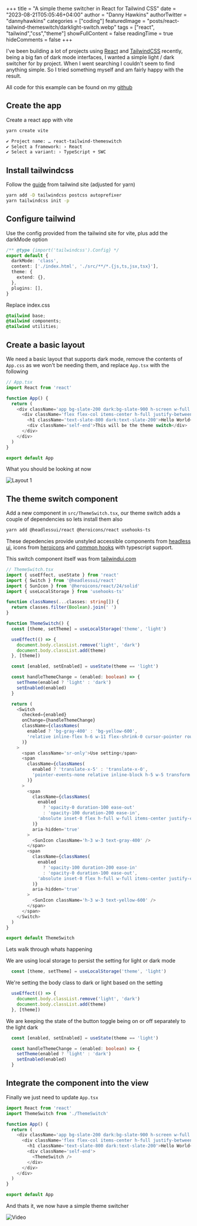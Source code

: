 +++
title = "A simple theme switcher in React for Tailwind CSS"
date = "2023-08-21T05:05:46+04:00"
author = "Danny Hawkins"
authorTwitter = "dannyhawkins"
categories = ["coding"]
featuredImage = "posts/react-tailwind-themeswitch/darklight-switch.webp"
tags = ["react", "tailwind","css","theme"]
showFullContent = false
readingTime = true
hideComments = false
+++

I've been building a lot of projects using [React](https://react.dev/) and [TailwindCSS](https://tailwindcss.com/) recently, being a big fan of dark mode interfaces, I wanted a simple light / dark switcher for by project. When I went searching I couldn't seem to find anything simple. So I tried something myself and am fairly happy with the result.

All code for this example can be found on my [github](https://github.com/danhawkins/react-tailwind-themeswitch)

## Create the app

Create a react app with vite

```bash
yarn create vite

✔ Project name: … react-tailwind-themeswitch
✔ Select a framework: › React
✔ Select a variant: › TypeScript + SWC
```

## Install tailwindcss

Follow the [guide](https://tailwindcss.com/docs/guides/vite) from tailwind site (adjusted for yarn)

```bash
yarn add -D tailwindcss postcss autoprefixer
yarn tailwindcss init -p
```

## Configure tailwind

Use the config provided from the tailwind site for vite, plus add the darkMode option

```typescript
/** @type {import('tailwindcss').Config} */
export default {
  darkMode: 'class',
  content: ['./index.html', './src/**/*.{js,ts,jsx,tsx}'],
  theme: {
    extend: {},
  },
  plugins: [],
}
```

Replace index.css

```css
@tailwind base;
@tailwind components;
@tailwind utilities;
```

## Create a basic layout

We need a basic layout that supports dark mode, remove the contents of `App.css` as we won't be needing them, and replace `App.tsx` with the following

```typescript
// App.tsx
import React from 'react'

function App() {
  return (
    <div className='app bg-slate-200 dark:bg-slate-900 h-screen w-full p-6 transition-colors duration-500 ease-in-out'>
      <div className='flex flex-col items-center h-full justify-between'>
        <h1 className='text-slate-800 dark:text-slate-200'>Hello World</h1>
        <div className='self-end'>This will be the theme switch</div>
      </div>
    </div>
  )
}

export default App
```

What you should be looking at now

![Layout 1](/posts/react-tailwind-themeswitch/1.png)

## The theme switch component

Add a new component in `src/ThemeSwitch.tsx`, our theme switch adds a couple of dependencies so lets install them also

```bash
yarn add @headlessui/react @heroicons/react usehooks-ts
```

These depedencies provide unstyled accessible components from [headless ui](https://headlessui.com/), icons from [heroicons](https://heroicons.com/) and [common hooks](https://usehooks-ts.com/) with typescript support.

This switch component itself was from [tailwindui.com](https://tailwindui.com/)

```typescript
// ThemeSwitch.tsx
import { useEffect, useState } from 'react'
import { Switch } from '@headlessui/react'
import { SunIcon } from '@heroicons/react/24/solid'
import { useLocalStorage } from 'usehooks-ts'

function classNames(...classes: string[]) {
  return classes.filter(Boolean).join(' ')
}

function ThemeSwitch() {
  const [theme, setTheme] = useLocalStorage('theme', 'light')

  useEffect(() => {
    document.body.classList.remove('light', 'dark')
    document.body.classList.add(theme)
  }, [theme])

  const [enabled, setEnabled] = useState(theme == 'light')

  const handleThemeChange = (enabled: boolean) => {
    setTheme(enabled ? 'light' : 'dark')
    setEnabled(enabled)
  }

  return (
    <Switch
      checked={enabled}
      onChange={handleThemeChange}
      className={classNames(
        enabled ? 'bg-gray-400' : 'bg-yellow-600',
        'relative inline-flex h-6 w-11 flex-shrink-0 cursor-pointer rounded-full border-2 border-transparent transition-colors duration-200 ease-in-out'
      )}
    >
      <span className='sr-only'>Use setting</span>
      <span
        className={classNames(
          enabled ? 'translate-x-5' : 'translate-x-0',
          'pointer-events-none relative inline-block h-5 w-5 transform rounded-full bg-white shadow ring-0 transition duration-200 ease-in-out'
        )}
      >
        <span
          className={classNames(
            enabled
              ? 'opacity-0 duration-100 ease-out'
              : 'opacity-100 duration-200 ease-in',
            'absolute inset-0 flex h-full w-full items-center justify-center transition-opacity'
          )}
          aria-hidden='true'
        >
          <SunIcon className='h-3 w-3 text-gray-400' />
        </span>
        <span
          className={classNames(
            enabled
              ? 'opacity-100 duration-200 ease-in'
              : 'opacity-0 duration-100 ease-out',
            'absolute inset-0 flex h-full w-full items-center justify-center transition-opacity'
          )}
          aria-hidden='true'
        >
          <SunIcon className='h-3 w-3 text-yellow-600' />
        </span>
      </span>
    </Switch>
  )
}

export default ThemeSwitch

```

Lets walk through whats happening

We are using local storage to persist the setting for light or dark mode

```typescript
  const [theme, setTheme] = useLocalStorage('theme', 'light')
```

We're setting the body class to dark or light based on the setting

```typescript
  useEffect(() => {
    document.body.classList.remove('light', 'dark')
    document.body.classList.add(theme)
  }, [theme])
```

We are keeping the state of the button toggle being on or off separately to the light dark

```typescript
  const [enabled, setEnabled] = useState(theme == 'light')

  const handleThemeChange = (enabled: boolean) => {
    setTheme(enabled ? 'light' : 'dark')
    setEnabled(enabled)
  }
```

## Integrate the component into the view

Finally we just need to update `App.tsx`

```typescript
import React from 'react'
import ThemeSwitch from './ThemeSwitch'

function App() {
  return (
    <div className='app bg-slate-200 dark:bg-slate-900 h-screen w-full p-6 transition-colors duration-500 ease-in-out'>
      <div className='flex flex-col items-center h-full justify-between'>
        <h1 className='text-slate-800 dark:text-slate-200'>Hello World</h1>
        <div className='self-end'>
          <ThemeSwitch />
        </div>
      </div>
    </div>
  )
}

export default App
```

And thats it, we now have a simple theme switcher

![Video](/posts/react-tailwind-themeswitch/video.gif)
